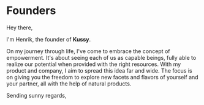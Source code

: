 
# Founders


Hey there,

I'm Henrik, the founder of **Kussy**.

On my journey through life, I've come to embrace the concept of empowerment. It's about seeing each of us as capable beings, fully able to realize our potential when provided with the right resources. With my product and company, I aim to spread this idea far and wide. The focus is on giving you the freedom to explore new facets and flavors of yourself and your partner, all with the help of natural products.

Sending sunny regards,